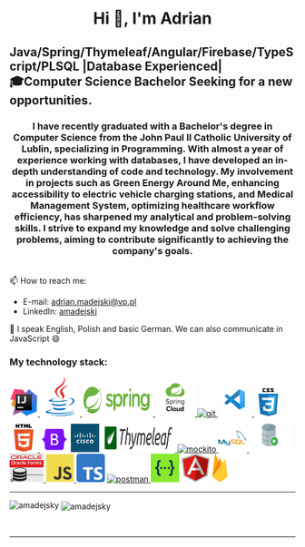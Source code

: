 
<!DOCTYPE html>
<html lang="en">
<head>
    <meta charset="UTF-8">
    <meta name="viewport" content="width=device-width, initial-scale=1.0">
</head>
<body>
    <h1 align="center">Hi 👋, I'm Adrian</h1>
    <h2>Java/Spring/Thymeleaf/Angular/Firebase/TypeScript/PLSQL |Database Experienced| <br>🎓Computer Science Bachelor Seeking for a new opportunities.</h2>
<h3 align="center">
    I have recently graduated with a Bachelor's degree in Computer Science from the John Paul II Catholic University of Lublin, specializing in Programming. With almost a year of experience working with databases, I have developed an in-depth understanding of code and technology. My involvement in projects such as Green Energy Around Me, enhancing accessibility to electric vehicle charging stations, and Medical Management System, optimizing healthcare workflow efficiency, has sharpened my analytical and problem-solving skills. I strive to expand my knowledge and solve challenging problems, aiming to contribute significantly to achieving the company's goals.
</h3>
<br>
📫 How to reach me:

- E-mail: adrian.madejski@vp.pl
- LinkedIn: [amadejski](https://www.linkedin.com/in/amadejski/)

💬 I speak English, Polish and basic German. We can also communicate in JavaScript 😄

<h3 align="left">My technology stack:</h3>
<p align="left">   
    <a href="https://www.jetbrains.com/idea/" target="_blank" rel="noreferrer"> <img src="https://github.com/amadejsky/Resources/blob/main/Images/IJ.png" alt="intelliJ" width="50" height="50"/> </a> 
     <a href="https://www.java.com" target="_blank" rel="noreferrer"> <img src="https://raw.githubusercontent.com/devicons/devicon/master/icons/java/java-original.svg" alt="java" width="70" height="70"/> </a> 
       <a href="https://spring.io/" target="_blank" rel="noreferrer"> <img src="https://github.com/amadejsky/Resources/blob/main/Images/OG-Spring.png" alt="spring" width="125" height="60"/> </a>
     <a href="https://spring.io/microservices" target="_blank" rel="noreferrer"> <img src="https://github.com/amadejsky/Resources/blob/main/Images/SpringCloud.png" alt="Spring Cloud Microservices" width="70" height="70"/> </a> 
<a href="https://git-scm.com/" target="_blank" rel="noreferrer"> <img src="https://www.vectorlogo.zone/logos/git-scm/git-scm-icon.svg" alt="git" width="50" height="50"/> </a>
    <a href="https://code.visualstudio.com/" target="_blank" rel="noreferrer"> <img src="https://github.com/amadejsky/Resources/blob/main/Images/visual-studio-code-logo.png" alt="Visual Studio Code" width="60" height="60"/> </a> 
    <a href="https://www.w3schools.com/css/" target="_blank" rel="noreferrer"> <img src="https://raw.githubusercontent.com/devicons/devicon/master/icons/css3/css3-original-wordmark.svg" alt="css3" width="50" height="50"/> </a>
    <a href="https://www.w3.org/html/" target="_blank" rel="noreferrer"> <img src="https://raw.githubusercontent.com/devicons/devicon/master/icons/html5/html5-original-wordmark.svg" alt="html5" width="50" height="50"/> </a> 
    <a href="https://getbootstrap.com" target="_blank" rel="noreferrer"> <img src="https://github.com/amadejsky/Resources/blob/main/Images/bootstrap-logo-shadow.png" alt="bootstrap" width="50" height="45"/></a>
    <a href="https://www.netacad.com/courses/packet-tracer" target="_blank" rel="noreferrer"> <img src="https://github.com/amadejsky/Resources/blob/main/Images/darkCLogo.png" alt="Cisco_Packet_Tracer" width="50" height="50"/></a>
     <a href="https://thymeleaf.org/" target="_blank" rel="noreferrer"> <img src="https://github.com/amadejsky/Resources/blob/main/Images/thymeleaf_logo_white.png" alt="thymeleaf" width="130" height="50"/> </a>
     <a href="https://site.mockito.org/" target="_blank" rel="noreferrer"> <img src="https://raw.githubusercontent.com/mockito/mockito.github.io/master/img/logo%402x.png" alt="mockito" width="95" height="70"/> </a>
    <a href="https://www.mysql.com/" target="_blank" rel="noreferrer"> <img src="https://raw.githubusercontent.com/devicons/devicon/master/icons/mysql/mysql-original-wordmark.svg" alt="mysql" width="50" height="50"/> </a>     
    <a href="https://www.oracle.com/database/sqldeveloper/" target="_blank" rel="noreferrer"> <img src="https://github.com/amadejsky/Resources/blob/main/Images/Oracle_SQL_Developer-Logo.wine.png" alt="sql-developer" width="75" height="60"/> </a>
    <a href="https://www.oracle.com/application-development/technologies/forms/forms.html" target="_blank" rel="noreferrer"> <img src="https://github.com/amadejsky/Resources/blob/main/Images/Zrzut%20ekranu%202023-10-10%20212059.png" alt="Oracle-Forms-Builder"             width="60" height="50"/>
    <a href="https://developer.mozilla.org/en-US/docs/Web/JavaScript" target="_blank" rel="noreferrer"> <img src="https://raw.githubusercontent.com/devicons/devicon/master/icons/javascript/javascript-original.svg" alt="javascript" width="50" height="50"/> </a> 
    <a href=https://www.typescriptlang.org/" target="_blank" rel="noreferrer"> <img src="https://github.com/amadejsky/Resources/blob/main/Images/Typescript_logo_2020.svg.png" alt="Typescript" width="50" height="50"/></a> 
    <a href="https://postman.com" target="_blank" rel="noreferrer"> <img src="https://www.vectorlogo.zone/logos/getpostman/getpostman-icon.svg" alt="postman" width="50" height="50"/> </a>
    <a href="https://swagger.io/" target="_blank" rel="noreferrer"> <img src="https://github.com/amadejsky/Resources/blob/main/Images/swaggerhub-logo-52BE4455D6-seeklogo.com.png" alt="Swagger" width="50" height="50"/></a>
    <a href="https://en.wikipedia.org/wiki/Angular_(web_framework)" target="_blank" rel="noreferrer"> <img src="https://github.com/amadejsky/Resources/blob/main/Images/angular-icon-logo-png-transparent.png" alt="Angular" width="50" height="50"/></a>
    <a href="https://firebase.google.com/brand-guidelines/" target="_blank" rel="noreferrer"> <img src="https://github.com/amadejsky/Resources/blob/main/Images/firebase_logo_shot.png" alt="Firebase" width="130" height="50"/></a>
</p>
    <hr>
<p>
    <img align="left" src="https://github-readme-stats.vercel.app/api/top-langs?username=amadejsky&show_icons=true&locale=en&layout=compact" alt="amadejsky"/>
</p>
<p>
    &nbsp;<img align="center" src="https://github-readme-stats.vercel.app/api?username=amadejsky&show_icons=true&locale=en" alt="amadejsky"/>
</p>
    <br>
<hr>    
</body>
</html>

